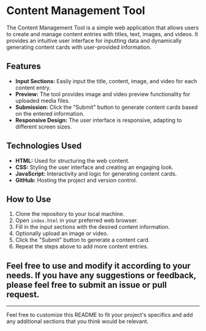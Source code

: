 # Content Management Tool

The Content Management Tool is a simple web application that allows users to create and manage content entries with titles, text, images, and videos. It provides an intuitive user interface for inputting data and dynamically generating content cards with user-provided information.

## Features

- **Input Sections:** Easily input the title, content, image, and video for each content entry.
- **Preview:** The tool provides image and video preview functionality for uploaded media files.
- **Submission:** Click the "Submit" button to generate content cards based on the entered information.
- **Responsive Design:** The user interface is responsive, adapting to different screen sizes.

## Technologies Used

- **HTML:** Used for structuring the web content.
- **CSS:** Styling the user interface and creating an engaging look.
- **JavaScript:** Interactivity and logic for generating content cards.
- **GitHub:** Hosting the project and version control.

## How to Use

1. Clone the repository to your local machine.
2. Open `index.html` in your preferred web browser.
3. Fill in the input sections with the desired content information.
4. Optionally upload an image or video.
5. Click the "Submit" button to generate a content card.
6. Repeat the steps above to add more content entries.

## Feel free to use and modify it according to your needs. If you have any suggestions or feedback, please feel free to submit an issue or pull request.

---

Feel free to customize this README to fit your project's specifics and add any additional sections that you think would be relevant.
